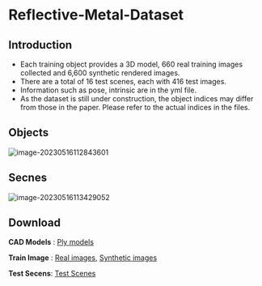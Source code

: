 # Reflective-Metal-Dataset

## Introduction

* Each training object provides a 3D model, 660 real training images collected and 6,600 synthetic rendered images. 
* There are a total of 16 test scenes, each with 416 test images.
* Information such as pose, intrinsic are in the yml file.
* As the dataset is still under construction, the object indices may differ from those in the paper. Please refer to the actual indices in the files.

## Objects

![image-20230516112843601](https://liquanzhi-image.oss-cn-hangzhou.aliyuncs.com/images/image-20230516112843601.png)

## Secnes

![image-20230516113429052](https://liquanzhi-image.oss-cn-hangzhou.aliyuncs.com/images/image-20230516113429052.png)

## Download

**CAD Models** : [Ply models](https://drive.google.com/drive/folders/1sJy7qfTYa6ioU8tr-apOozgCTfyIdFKt?usp=sharing)

**Train Image** : [Real images](https://drive.google.com/drive/folders/1XA3DaQJv6Vidyn-TpogF21qk-TMGhTfO?usp=sharing),  [Synthetic images](https://drive.google.com/drive/folders/1pAk4r7SBtnOYTNgEjQmOm2-VnFYiuj_D?usp=sharing)

**Test Secens**: [Test Scenes](https://drive.google.com/drive/folders/1Yqu6G2XU-XbgtR4TK5TKPV4RkGhF5kSw?usp=sharing)

